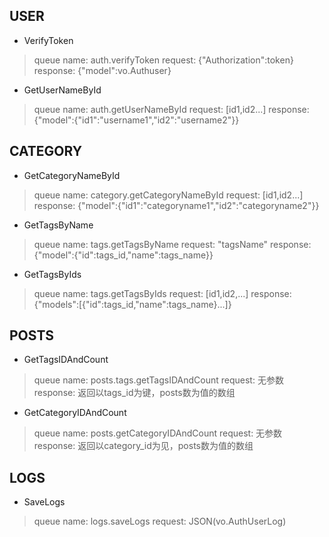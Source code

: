 ## USER

* VerifyToken
> queue name: auth.verifyToken
> request: {"Authorization":token}
> response: {"model":vo.Authuser}

* GetUserNameById
> queue name: auth.getUserNameById
> request: [id1,id2...]
> response: {"model":{"id1":"username1","id2":"username2"}}

## CATEGORY

* GetCategoryNameById
> queue name: category.getCategoryNameById
> request: [id1,id2...]
> response: {"model":{"id1":"categoryname1","id2":"categoryname2"}}

* GetTagsByName
> queue name: tags.getTagsByName
> request: "tagsName"
> response: {"model":{"id":tags_id,"name":tags_name}}

* GetTagsByIds
> queue name: tags.getTagsByIds
> request: [id1,id2,...]
> response: {"models":[{"id":tags_id,"name":tags_name}...]}

## POSTS

* GetTagsIDAndCount
> queue name: posts.tags.getTagsIDAndCount
> request: 无参数
> response: 返回以tags_id为键，posts数为值的数组

* GetCategoryIDAndCount
> queue name: posts.getCategoryIDAndCount
> request: 无参数
> response: 返回以category_id为见，posts数为值的数组

## LOGS

* SaveLogs
> queue name: logs.saveLogs
> request: JSON(vo.AuthUserLog)